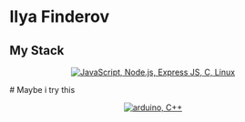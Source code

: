 # Ilya Finderov 
## My Stack
<p align="center">
  <a href="#">
    <img src="https://skillicons.dev/icons?i=js,nodejs,expressjs,c,linux" alt="JavaScript, Node.js, Express JS, C, Linux">
  </a>
</p>
# Maybe i try this
<p align="center">
  <a href="#">
    <img src="https://skillicons.dev/icons?i=arduino,cpp" alt="arduino, C++">
  </a>
</p>

